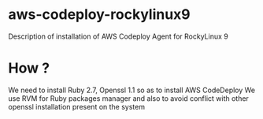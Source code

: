 # aws-codeploy-rockylinux9
Description of installation of AWS Codeploy Agent for RockyLinux 9

# How ?
We need to install Ruby 2.7, Openssl 1.1 so as to install AWS CodeDeploy
We use RVM for Ruby packages manager and also to avoid conflict with other openssl installation present on the system
